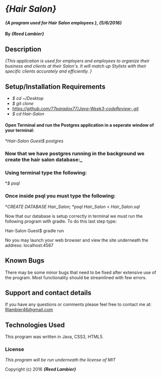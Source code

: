 # _{Hair Salon}_

#### _{A program used for Hair Salon employees }, {5/6/2016}_

#### By _**{Reed Lambier}**_

## Description

_{This application is used for employers and employees to organize their business and clients at their Salon's. It will match up Stylists with their specific clients accurately and efficiently. }_

## Setup/Installation Requirements

* _$ cd ~/Desktop_
* _$ git clone_
* _https://github.com/77paradox77/Java-Week3-codeReview-.git_
* _$ cd Hair-Salon_


#### Open Terminal and run the Postgres application in a seperate window of your terminal:

*_Hair-Salon Guest$ postgres_

### Now that we have postgres running in the background we create the hair salon database:_

 ### Using terminal type the following:

 *_$ psql_

 ### Once inside psql you must type the following:
  *_CREATE DATABASE Hair_Salon;_
  *_psql Hair_Salon < Hair_Salon.sql_

 Now that our database is setup correctly in terminal we must run the following program with gradle. To do this last step type:

Hair-Salon Guest$ gradle run

No you may launch your web browser and view the site underneath the address: localhost:4567

## Known Bugs

There may be some minor bugs that need to be fixed after extensive use of the program. Most functionality should be streamlined with few errors.

## Support and contact details

If you have any questions or comments please feel free to contact me at: Rlambier46@gmail.com

## Technologies Used

This program was written in Java, CSS3, HTML5.

### License

*This program will be run underneath the license of MIT*

Copyright (c) 2016 **_{Reed Lambier}_**
